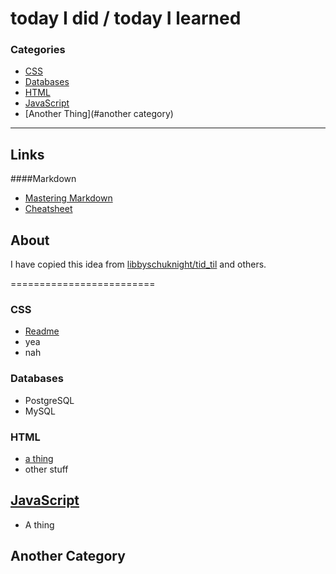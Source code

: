 # today I did / today I learned

### Categories

 * [CSS](#CSS)
 * [Databases](#databases)
 * [HTML](#HTML)
 * [JavaScript](#javascript)
 * [Another Thing](#another category)

 -------

## Links
####Markdown
   * [Mastering Markdown](https://guides.github.com/features/mastering-markdown/)
   * [Cheatsheet](https://github.com/adam-p/markdown-here/wiki/Markdown-Cheatsheet)


## About
I have copied this idea from [libbyschuknight/tid_til](https://github.com/libbyschuknight/tid_til) and others.

=========================

### CSS
- [Readme](CSS/CSS.md)
- yea
- nah

### Databases
- PostgreSQL
- MySQL

### HTML
- [a thing](HTML/aThing.md)
- other stuff

## [JavaScript](javascript/javascript.md)
- A thing

## Another Category

